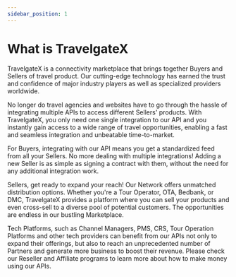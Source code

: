 ```yaml
---
sidebar_position: 1
---
```


# What is TravelgateX

TravelgateX is a connectivity marketplace that brings together Buyers and Sellers 
of travel product. Our cutting-edge technology has earned the trust and confidence 
of major industry players as well as specialized providers worldwide.

No longer do travel agencies and websites have to go through the hassle of 
integrating multiple APIs to access different Sellers' products. With TravelgateX, 
you only need one single integration to our API and you instantly gain access to 
a wide range of travel opportunities, enabling a fast and seamless integration and 
unbeatable time-to-market.

For Buyers, integrating with our API means you get a standardized feed from all your 
Sellers. No more dealing with multiple integrations! Adding a new Seller is as simple 
as signing a contract with them, without the need for any additional integration work.

Sellers, get ready to expand your reach! Our Network offers unmatched distribution 
options. Whether you're a Tour Operator, OTA, Bedbank, or DMC, TravelgateX provides a 
platform where you can sell your products and even cross-sell to a diverse pool of 
potential customers. The opportunities are endless in our bustling Marketplace.

Tech Platforms, such as Channel Managers, PMS, CRS, Tour Operation Platforms and other tech 
providers can benefit from our APIs not only to expand their offerings, but also to 
reach an unprecedented number of Partners and generate more business to boost their 
revenue. Please check our Reseller and Affiliate programs to learn more about how to 
make money using our APIs.
